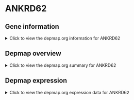 <h1>ANKRD62</h1>

<h2>Gene information</h2>
<details>
  <summary>Click to view the depmap.org information for ANKRD62</summary>
  <iframe src="https://depmap.org/portal/gene/ANKRD62?tab=about" style="border:none;width:100%;height:800px"></iframe>
</details>

<h2>Depmap overview</h2>
<details>
  <summary>Click to view the depmap.org summary for ANKRD62</summary>
  <iframe src="https://depmap.org/portal/gene/ANKRD62?tab=overview" style="border:none;width:100%;height:800px"></iframe>
</details>

<h2>Depmap expression</h2>
<details>
  <summary>Click to view the depmap.org expression data for ANKRD62</summary>
  <iframe src="https://depmap.org/portal/gene/ANKRD62?tab=characterization" style="border:none;width:100%;height:800px"></iframe>
</details>


<!--
<h2>Reactome Pathway diagram</h2>
<details>
  <summary>Click to view Reactome pathway for ANKRD62</summary>
  PNAME
</details>
-->


